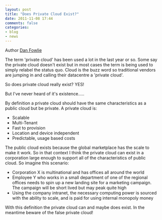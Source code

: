 ```yaml
---
layout: post
title: "Does Private Cloud Exist?"
date: 2011-11-08 17:44
comments: false
categories: 
- blog
- news
---
```

Author [Dan Fowlie](http://trineo.co.nz/crew.html#df)

The term 'private cloud' has been used a lot in the last year or so. Some say the private cloud doesn't exist but in most cases the term is being used to simply relabel the status quo. Cloud is the buzz word so traditional vendors are jumping in and calling their datacentre a 'private cloud'. 

So does private cloud really exist? YES!

But I've never heard of it's existence.....

By definition a private cloud should have the same characteristics as a public cloud but be private. A private cloud is:
* Scalable
* Multi-Tenant
* Fast to provision
* Location and device independent
* Predictable, usage based costs

The public cloud exists because the global marketplace has the scale to make it work. So in that context I think the private cloud can exist in a corporation large enough to support all of the characteristics of public cloud. So imagine this scenario:
* Corporation X is multinational and has offices all around the world
* Employee Y who works in a small department of one of the regional offices needs to spin up a new landing site for a marketing campaign. The campaign will be short lived but may peak quite high
* Using the company intranet, the necessary computing power is sourced with the ability to scale, and is paid for using internal monopoly money

With this definition the private cloud can and maybe does exist. In the meantime beware of the false private cloud!




